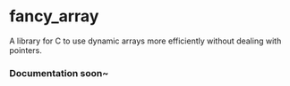 # fancy_array
A library for C to use dynamic arrays more efficiently without dealing with pointers. 

### Documentation soon~
